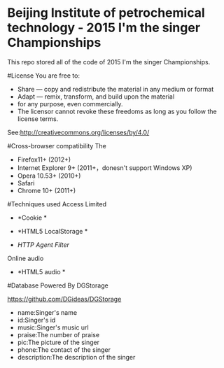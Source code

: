# Beijing Institute of petrochemical technology - 2015 I'm the singer Championships
This repo stored all of the code of 2015 I'm the singer Championships.

#License
You are free to:

* Share — copy and redistribute the material in any medium or format
* Adapt — remix, transform, and build upon the material
* for any purpose, even commercially.
* The licensor cannot revoke these freedoms as long as you follow the license terms.

See:http://creativecommons.org/licenses/by/4.0/

#Cross-browser compatibility
The <audio> label for online media, works in the following browsers
* Firefox11+ (2012+)
* Internet Explorer 9+ (2011+，donesn't support Windows XP)
* Opera 10.53+ (2010+)
* Safari 
* Chrome 10+ (2011+)

#Techniques used
Access Limited

* *Cookie *

* *HTML5 LocalStorage *

* *HTTP Agent Filter*

Online audio

* *HTML5 audio *

#Database
Powered By DGStorage

https://github.com/DGideas/DGStorage

* name:Singer's name
* id:Singer's id
* music:Singer's music url
* praise:The number of praise
* pic:The picture of the singer
* phone:The contact of the singer
* description:The description of the singer